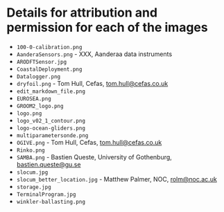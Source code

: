 # Details for attribution and permission for each of the images

- `100-0-calibration.png`
- `AanderaSensors.png` - XXX, Aanderaa data instruments
- `ARODFTSensor.jpg`
- `CoastalDeployment.png`
- `Datalogger.png`
- `dryfoil.png` - Tom Hull, Cefas, tom.hull@cefas.co.uk
- `edit_markdown_file.png`
- `EUROSEA.png`
- `GROOM2_logo.png`
- `logo.png`
- `logo_v02_1_contour.png`
- `logo-ocean-gliders.png`
- `multiparametersonde.png`
- `OGIVE.png` - Tom Hull, Cefas, tom.hull@cefas.co.uk
- `Rinko.png`
- `SAMBA.png` - Bastien Queste, University of Gothenburg, bastien.queste@gu.se
- `slocum.jpg`
- `slocum_better_location.jpg` - Matthew Palmer, NOC, rolm@noc.ac.uk
- `storage.jpg`
- `TerminalProgram.jpg`
- `winkler-ballasting.png`
